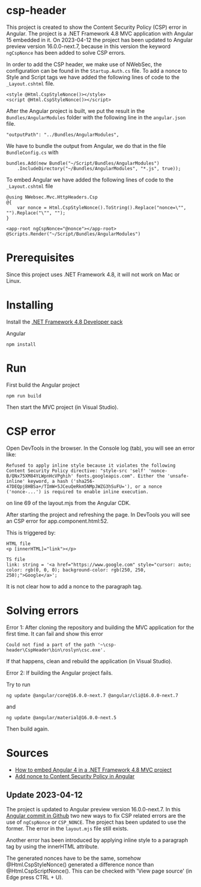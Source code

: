 # csp-header
This project is created to show the Content Security Policy (CSP) error in Angular. The project is a .NET Framework 4.8 MVC application with Angular 15 embedded in it. On 2023-04-12 the project has been updated to Angular preview version 16.0.0-next.7, because in this version the keyword `ngCspNonce` has been added to solve CSP errors. 

In order to add the CSP header, we make use of NWebSec, the configuration can be found in the `Startup.Auth.cs` file. To add a nonce to Style and Script tags we have added the following lines of code to the `_Layout.cshtml` file.

```
<style @Html.CspStyleNonce()></style>
<script @Html.CspStyleNonce()></script>
```

After the Angular project is built, we put the result in the `Bundles/AngularModules` folder with the following line in the `angular.json` file.

```
"outputPath": "../Bundles/AngularModules",
```

We have to bundle the output from Angular, we do that in the file `BundleConfig.cs` with

```
bundles.Add(new Bundle("~/Script/Bundles/AngularModules")
	.IncludeDirectory("~/Bundles/AngularModules", "*.js", true));
```

To embed Angular we have added the following lines of code to the `_Layout.cshtml` file

```
@using NWebsec.Mvc.HttpHeaders.Csp
@{ 
    var nonce = Html.CspStyleNonce().ToString().Replace("nonce=\"", "").Replace("\"", "");
}

<app-root ngCspNonce="@nonce"></app-root>
@Scripts.Render("~/Script/Bundles/AngularModules")
```

# Prerequisites
Since this project uses .NET Framework 4.8, it will not work on Mac or Linux.

# Installing
Install the [.NET Framework 4.8 Developer pack](https://dotnet.microsoft.com/en-us/download/dotnet-framework/net48)

Angular

```
npm install
```

# Run
First build the Angular project
```
npm run build
```

Then start the MVC project (in Visual Studio).

# CSP error
Open DevTools in the browser. In the Console log (tab), you will see an error like:

`
Refused to apply inline style because it violates the following Content Security Policy directive: "style-src 'self' 'nonce-B/QNx75XM84YLWpnHcVPghih' fonts.googleapis.com". Either the 'unsafe-inline' keyword, a hash ('sha256-47DEQpj8HBSa+/TImW+5JCeuQeRkm5NMpJWZG3hSuFU='), or a nonce ('nonce-...') is required to enable inline execution.
`

on line 69 of the layout.mjs from the Angular CDK.

After starting the project and refreshing the page. In DevTools you will see an CSP error for app.component.html:52.

This is triggered by:

```
HTML file
<p [innerHTML]="link"></p>

TS file
link: string = '<a href="https://www.google.com" style="cursor: auto; color: rgb(0, 0, 0); background-color: rgb(250, 250, 250);">Google</a>';
```

It is not clear how to add a nonce to the paragraph tag.

# Solving errors

Error 1:
After cloning the repository and building the MVC application for the first time. It can fail and show this error

```
Could not find a part of the path '~\csp-header\CspHeader\bin\roslyn\csc.exe'.
```

If that happens, clean and rebuild the application (in Visual Studio).

Error 2:
If building the Angular project fails.

Try to run 
```
ng update @angular/core@16.0.0-next.7 @angular/cli@16.0.0-next.7
```

and 

```
ng update @angular/material@16.0.0-next.5
```

Then build again.

# Sources

- [How to embed Angular 4 in a .NET Framework 4.8 MVC project](https://dotnetthoughts.net/how-to-use-angular4-wth-aspnet-mvc/)
- [Add nonce to Content Security Policy in Angular](https://dev.to/ferdiesletering/how-to-implement-an-inline-styles-content-security-policy-with-angular-and-nginx-2ke2)


## Update 2023-04-12

The project is updated to Angular preview version 16.0.0-next.7. In this [Angular commit in Github](https://github.com/angular/angular/pull/49561/commits/47238292f9f3b1e1071648cb884f5f0057e60a5a)
two new ways to fix CSP related errors are the use of `ngCspNonce` or `CSP_NONCE`. The project has been updated to use the former. The error in the `layout.mjs` file still exists.

Another error has been introduced by applying inline style to a paragraph tag by using the innerHTML attribute.

The generated nonces have to be the same, somehow @Html.CspStyleNonce() generated a difference nonce than @Html.CspScriptNonce(). This can be checked with 'View page source' (in Edge press CTRL + U).

